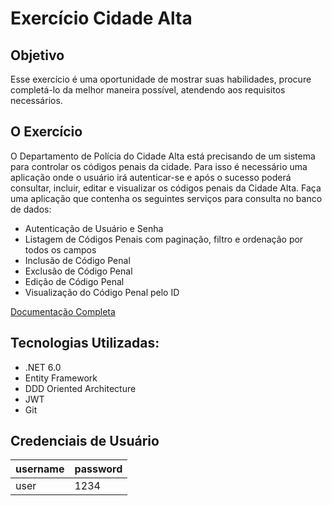 # Exercício Cidade Alta

## Objetivo
Esse exercício é uma oportunidade de mostrar suas habilidades, procure completá-lo da melhor maneira possível, atendendo aos requisitos necessários.

## O Exercício
O Departamento de Polícia do Cidade Alta está precisando de um sistema para controlar os
códigos penais da cidade. Para isso é necessário uma aplicação onde o usuário irá autenticar-se e
após o sucesso poderá consultar, incluir, editar e visualizar os códigos penais da Cidade Alta.
Faça uma aplicação que contenha os seguintes serviços para consulta no banco de dados:
  - Autenticação de Usuário e Senha
  - Listagem de Códigos Penais com paginação, filtro e ordenação por todos os campos
  - Inclusão de Código Penal
  - Exclusão de Código Penal
  - Edição de Código Penal
  - Visualização do Código Penal pelo ID

[Documentação Completa](../master/Exerc%C3%ADcio%20-%20Back-end.pdf)

## Tecnologias Utilizadas:
  - .NET 6.0
  - Entity Framework
  - DDD Oriented Architecture
  - JWT
  - Git

## Credenciais de Usuário
|username|password|
|-------- | -------- |
|user|1234|
